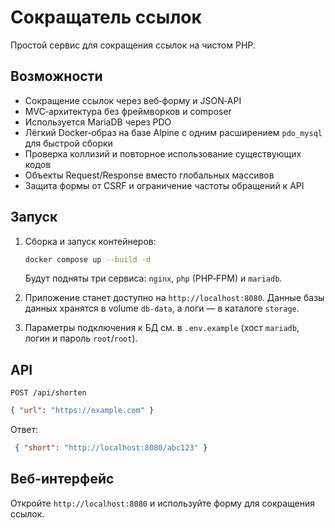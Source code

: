 # Сокращатель ссылок

Простой сервис для сокращения ссылок на чистом PHP.

## Возможности
- Сокращение ссылок через веб‑форму и JSON‑API
- MVC‑архитектура без фреймворков и composer
- Используется MariaDB через PDO
- Лёгкий Docker‑образ на базе Alpine с одним расширением `pdo_mysql` для быстрой сборки
- Проверка коллизий и повторное использование существующих кодов
- Объекты Request/Response вместо глобальных массивов
- Защита формы от CSRF и ограничение частоты обращений к API

## Запуск
1. Сборка и запуск контейнеров:
   ```bash
   docker compose up --build -d
   ```
   Будут подняты три сервиса: `nginx`, `php` (PHP‑FPM) и `mariadb`.

2. Приложение станет доступно на `http://localhost:8080`.
   Данные базы данных хранятся в volume `db-data`, а логи — в каталоге `storage`.
3. Параметры подключения к БД см. в `.env.example`
   (хост `mariadb`, логин и пароль `root`/`root`).

## API
`POST /api/shorten`
```json
{ "url": "https://example.com" }
```
Ответ:
```json
 { "short": "http://localhost:8080/abc123" }
```

## Веб-интерфейс
Откройте `http://localhost:8080` и используйте форму для сокращения ссылок.
